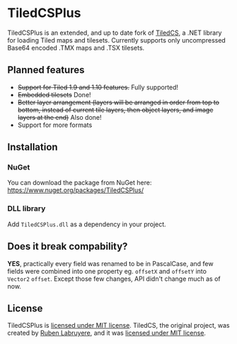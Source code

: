 # TiledCSPlus

TiledCSPlus is an extended, and up to date fork of [TiledCS](https://github.com/TheBoneJarmer/TiledCS), a .NET library for loading Tiled maps and tilesets. Currently supports only uncompressed Base64 encoded .TMX maps and .TSX tilesets.

## Planned features
* ~~Support for Tiled 1.9 and 1.10 features.~~ Fully supported!
* ~~Embedded tilesets~~ Done!
* ~~Better layer arrangement (layers will be arranged in order from top to bottom, instead of current tile layers, then object layers, and image layers at the end)~~ Also done!
* Support for more formats

## Installation
### NuGet
You can download the package from NuGet here: https://www.nuget.org/packages/TiledCSPlus/
### DLL library
Add `TiledCSPlus.dll` as a dependency in your project.

## Does it break compability?
**YES**, practically every field was renamed to be in PascalCase, and few fields were combined into one property eg. `offsetX` and `offsetY` into `Vector2` `offset`. Except those few changes, API didn't change much as of now.

## License
TiledCSPlus is [licensed under MIT license](LICENSE). TiledCS, the original project, was created by [Ruben Labruyere](https://github.com/TheBoneJarmer), and it was [licensed under MIT license](LICENSE_orig).
